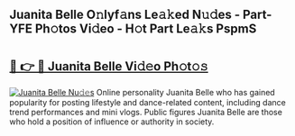 ## Juanita Belle O𝚗lyf𝚊ns Le𝚊𝚔ed N𝚞𝚍es - Part-YFE Ph𝚘tos Vi𝚍eo - H𝚘t Part Le𝚊𝚔s PspmS

# <h2><a href="http://hfetxg6.feru.top/?c=Juanita+Belle">🔗 👉 🔴 Juanita Belle Vi𝚍𝚎o Ph𝚘t𝚘𝚜</a></h2>

[![Juanita Belle Nu𝚍𝚎s](https://i.imgur.com/0TWrTi3.gif)](http://hfetxg6.feru.top/?c=Juanita+Belle)
Online personality Juanita Belle who has gained popularity for posting lifestyle and dance-related content, including dance trend performances and mini vlogs. Public figures Juanita Belle are those who hold a position of influence or authority in society. 
